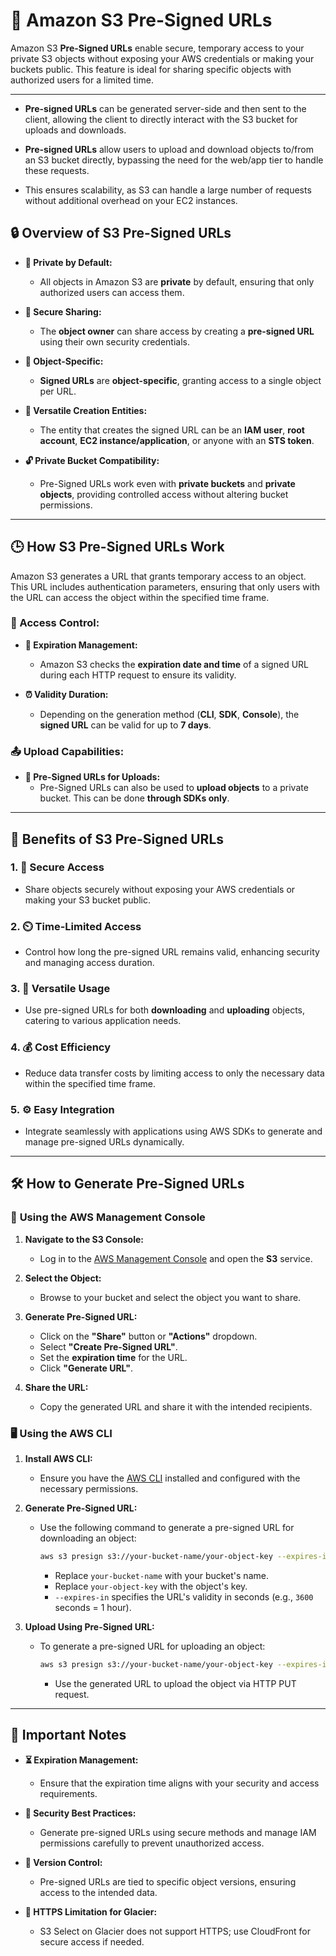 # 🔗 **Amazon S3 Pre-Signed URLs**

Amazon S3 **Pre-Signed URLs** enable secure, temporary access to your private S3 objects without exposing your AWS credentials or making your buckets public. This feature is ideal for sharing specific objects with authorized users for a limited time.

---

- **Pre-signed URLs** can be generated server-side and then sent to the client, allowing the client to directly interact with the S3 bucket for uploads and downloads.

- **Pre-signed URLs** allow users to upload and download objects to/from an S3 bucket directly, bypassing the need for the web/app tier to handle these requests.

- This ensures scalability, as S3 can handle a large number of requests without additional overhead on your EC2 instances.

## 🔒 **Overview of S3 Pre-Signed URLs**

- **🔐 Private by Default:**

  - All objects in Amazon S3 are **private** by default, ensuring that only authorized users can access them.

- **🔗 Secure Sharing:**

  - The **object owner** can share access by creating a **pre-signed URL** using their own security credentials.

- **🔑 Object-Specific:**

  - **Signed URLs** are **object-specific**, granting access to a single object per URL.

- **👥 Versatile Creation Entities:**

  - The entity that creates the signed URL can be an **IAM user**, **root account**, **EC2 instance/application**, or anyone with an **STS token**.

- **🔓 Private Bucket Compatibility:**
  - Pre-Signed URLs work even with **private buckets** and **private objects**, providing controlled access without altering bucket permissions.

---

## 🕒 **How S3 Pre-Signed URLs Work**

Amazon S3 generates a URL that grants temporary access to an object. This URL includes authentication parameters, ensuring that only users with the URL can access the object within the specified time frame.

### **🔄 Access Control:**

- **📅 Expiration Management:**

  - Amazon S3 checks the **expiration date and time** of a signed URL during each HTTP request to ensure its validity.

- **⏰ Validity Duration:**
  - Depending on the generation method (**CLI**, **SDK**, **Console**), the **signed URL** can be valid for up to **7 days**.

### **📤 Upload Capabilities:**

- **🔄 Pre-Signed URLs for Uploads:**
  - Pre-Signed URLs can also be used to **upload objects** to a private bucket. This can be done **through SDKs only**.

---

## 🌟 **Benefits of S3 Pre-Signed URLs**

### **1. 💼 Secure Access**

- Share objects securely without exposing your AWS credentials or making your S3 bucket public.

### **2. ⏲️ Time-Limited Access**

- Control how long the pre-signed URL remains valid, enhancing security and managing access duration.

### **3. 🔄 Versatile Usage**

- Use pre-signed URLs for both **downloading** and **uploading** objects, catering to various application needs.

### **4. 💰 Cost Efficiency**

- Reduce data transfer costs by limiting access to only the necessary data within the specified time frame.

### **5. ⚙️ Easy Integration**

- Integrate seamlessly with applications using AWS SDKs to generate and manage pre-signed URLs dynamically.

---

## 🛠️ **How to Generate Pre-Signed URLs**

### 🔧 **Using the AWS Management Console**

1. **Navigate to the S3 Console:**

   - Log in to the [AWS Management Console](https://console.aws.amazon.com/s3/) and open the **S3** service.

2. **Select the Object:**

   - Browse to your bucket and select the object you want to share.

3. **Generate Pre-Signed URL:**

   - Click on the **"Share"** button or **"Actions"** dropdown.
   - Select **"Create Pre-Signed URL"**.
   - Set the **expiration time** for the URL.
   - Click **"Generate URL"**.

4. **Share the URL:**
   - Copy the generated URL and share it with the intended recipients.

### 🖥️ **Using the AWS CLI**

1. **Install AWS CLI:**

   - Ensure you have the [AWS CLI](https://aws.amazon.com/cli/) installed and configured with the necessary permissions.

2. **Generate Pre-Signed URL:**

   - Use the following command to generate a pre-signed URL for downloading an object:

     ```bash
     aws s3 presign s3://your-bucket-name/your-object-key --expires-in 3600
     ```

     - Replace `your-bucket-name` with your bucket's name.
     - Replace `your-object-key` with the object's key.
     - `--expires-in` specifies the URL's validity in seconds (e.g., `3600` seconds = 1 hour).

3. **Upload Using Pre-Signed URL:**

   - To generate a pre-signed URL for uploading an object:

     ```bash
     aws s3 presign s3://your-bucket-name/your-object-key --expires-in 3600 --http-method PUT
     ```

     - Use the generated URL to upload the object via HTTP PUT request.

---

## 📝 **Important Notes**

- **⏳ Expiration Management:**

  - Ensure that the expiration time aligns with your security and access requirements.

- **🔑 Security Best Practices:**

  - Generate pre-signed URLs using secure methods and manage IAM permissions carefully to prevent unauthorized access.

- **🔄 Version Control:**

  - Pre-signed URLs are tied to specific object versions, ensuring access to the intended data.

- **🚫 HTTPS Limitation for Glacier:**
  - S3 Select on Glacier does not support HTTPS; use CloudFront for secure access if needed.
